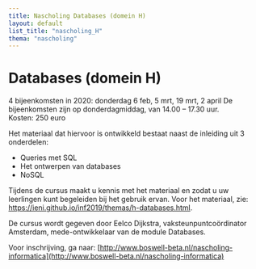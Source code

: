 ```yaml
---
title: Nascholing Databases (domein H)
layout: default
list_title: "nascholing_H"
thema: "nascholing"
---
```


# Databases (domein H)

4 bijeenkomsten in 2020: donderdag 6 feb, 5 mrt, 19 mrt, 2 april
De bijeenkomsten zijn op donderdagmiddag, van 14.00 – 17.30 uur. <br>
Kosten: 250 euro

Het materiaal dat hiervoor is ontwikkeld bestaat naast de inleiding uit 3 onderdelen:
- Queries met SQL
- Het ontwerpen van databases
- NoSQL

Tijdens de cursus maakt u kennis met het materiaal en zodat u uw leerlingen kunt begeleiden bij het gebruik ervan. Voor het materiaal, zie: https://ieni.github.io/inf2019/themas/h-databases.html.

De cursus wordt gegeven door Eelco Dijkstra, vaksteunpuntcoördinator Amsterdam, mede-ontwikkelaar van de module Databases.

Voor inschrijving, ga naar: [http://www.boswell-beta.nl/nascholing-informatica](http://www.boswell-beta.nl/nascholing-informatica)
